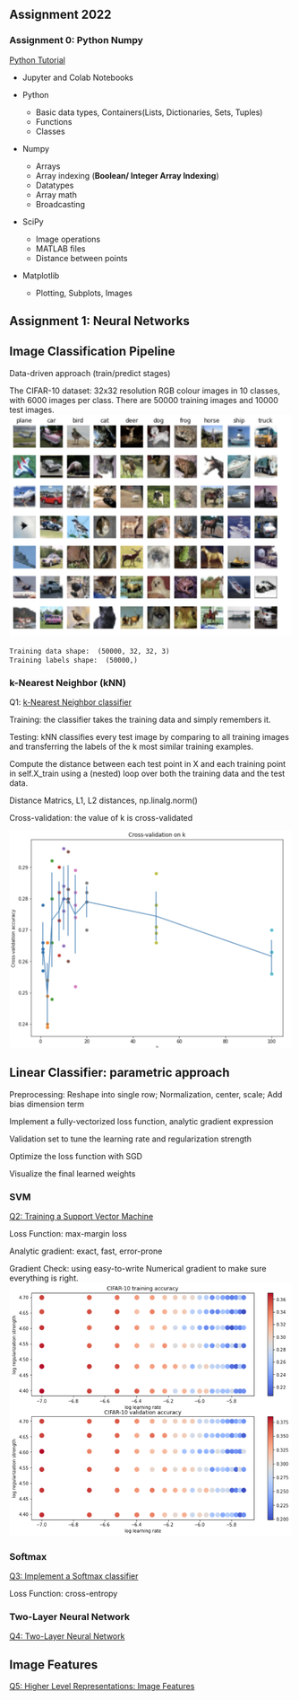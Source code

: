 ## Assignment 2022

### Assignment 0: Python Numpy

[Python Tutorial](../2022Assignment/assignment0/python.ipynb)

- Jupyter and Colab Notebooks
- Python

  - Basic data types, Containers(Lists, Dictionaries, Sets, Tuples)
  - Functions
  - Classes
- Numpy

  - Arrays
  - Array indexing (**Boolean/ Integer Array Indexing**)
  - Datatypes
  - Array math
  - Broadcasting
- SciPy

  - Image operations
  - MATLAB files
  - Distance between points
- Matplotlib

  - Plotting, Subplots, Images

## Assignment 1: Neural Networks

## Image Classification Pipeline

Data-driven approach (train/predict stages)

The CIFAR-10 dataset: 32x32 resolution RGB colour images in 10 classes, with 6000 images per class. There are 50000 training images and 10000 test images.
![CIFAR-10](../2022Assignment/Photo/CIFAR-10.png)

```
Training data shape:  (50000, 32, 32, 3) 
Training labels shape:  (50000,) 
```

### k-Nearest Neighbor (kNN)

Q1: [k-Nearest Neighbor classifier](../2022Assignment/assignment1/knn.ipynb)

Training: the classifier takes the training data and simply remembers it.

Testing: kNN classifies every test image by comparing to all training images and transferring the labels of the k most similar training examples.

Compute the distance between each test point in X and each training point
in self.X_train using a (nested) loop over both the training data and the
test data.

Distance Matrics, L1, L2 distances, np.linalg.norm()

Cross-validation: the value of k is cross-validated

![knn_Cross-validation](../2022Assignment/Photo/Cross-Validation_on_k.png)

## Linear Classifier: parametric approach

Preprocessing: Reshape into single row; Normalization, center, scale; Add bias dimension term

Implement a fully-vectorized loss function, analytic gradient expression

Validation set to tune the learning rate and regularization strength

Optimize the loss function with SGD

Visualize the final learned weights

### SVM

[Q2: Training a Support Vector Machine](../2022Assignment/assignment1/svm.ipynb)

Loss Function: max-margin loss

Analytic gradient: exact, fast, error-prone

Gradient Check: using easy-to-write Numerical gradient to make sure everything is right.
![svm_Cross-validation](../2022Assignment/Photo/svm_Cross-validation.png)

### Softmax

[Q3: Implement a Softmax classifier](../2022Assignment/assignment1/softmax.ipynb)

Loss Function: cross-entropy

### Two-Layer Neural Network

[Q4: Two-Layer Neural Network](../2022Assignment/assignment1/two_layer_net.ipynb)

## Image Features

[Q5: Higher Level Representations: Image Features](../2022Assignment/assignment1/features.ipynb)
